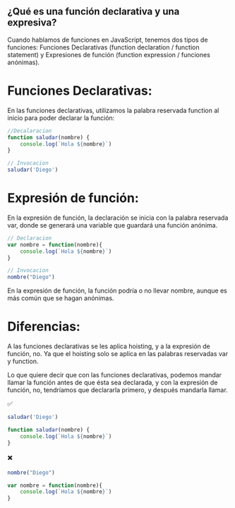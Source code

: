 ## ¿Qué es una función declarativa y una expresiva?

Cuando hablamos de funciones en JavaScript, tenemos dos tipos de funciones: Funciones Declarativas (function declaration / function statement) y Expresiones de función (function expression / funciones anónimas).

# Funciones Declarativas:

En las funciones declarativas, utilizamos la palabra reservada function al inicio para poder declarar la función:

```js
//Decalaracion
function saludar(nombre) {
    console.log(`Hola ${nombre}`)
}

// Invocacion
saludar('Diego')
```

# Expresión de función:
En la expresión de función, la declaración se inicia con la palabra reservada var, donde se generará una variable que guardará una función anónima.

```js
// Declaracion
var nombre = function(nombre){
    console.log(`Hola ${nombre}`)
}

// Invocacion
nombre("Diego")
```

En la expresión de función, la función podría o no llevar nombre, aunque es más común que se hagan anónimas.

# Diferencias:
A las funciones declarativas se les aplica hoisting, y a la expresión de función, no. Ya que el hoisting solo se aplica en las palabras reservadas var y function.

Lo que quiere decir que con las funciones declarativas, podemos mandar llamar la función antes de que ésta sea declarada, y con la expresión de función, no, tendríamos que declararla primero, y después mandarla llamar.

✅
```js 
saludar('Diego')

function saludar(nombre) {
    console.log(`Hola ${nombre}`)
}
```

✖️
```js
nombre("Diego")

var nombre = function(nombre){
    console.log(`Hola ${nombre}`)
}
```